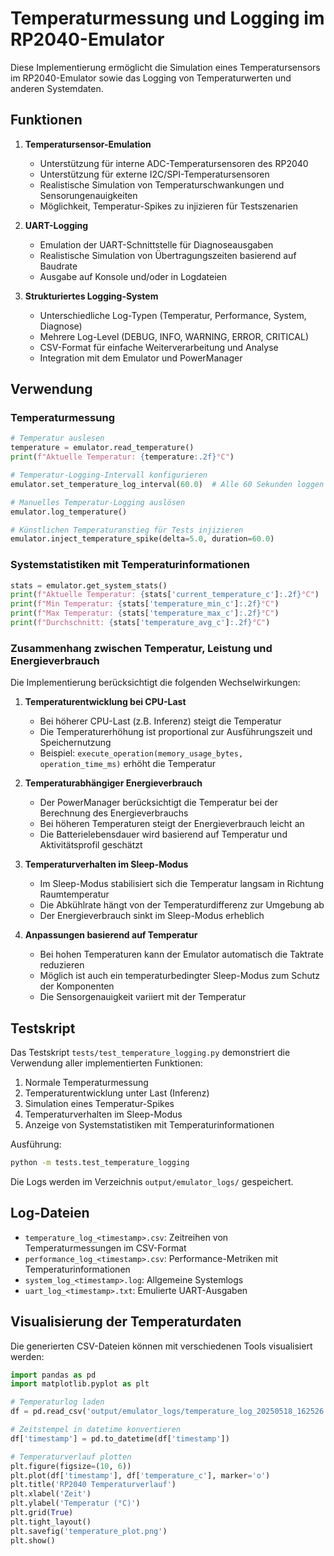 # Temperaturmessung und Logging im RP2040-Emulator

Diese Implementierung ermöglicht die Simulation eines Temperatursensors im RP2040-Emulator sowie das Logging von Temperaturwerten und anderen Systemdaten.

## Funktionen

1. **Temperatursensor-Emulation**
   - Unterstützung für interne ADC-Temperatursensoren des RP2040
   - Unterstützung für externe I2C/SPI-Temperatursensoren
   - Realistische Simulation von Temperaturschwankungen und Sensorungenauigkeiten
   - Möglichkeit, Temperatur-Spikes zu injizieren für Testszenarien

2. **UART-Logging**
   - Emulation der UART-Schnittstelle für Diagnoseausgaben
   - Realistische Simulation von Übertragungszeiten basierend auf Baudrate
   - Ausgabe auf Konsole und/oder in Logdateien

3. **Strukturiertes Logging-System**
   - Unterschiedliche Log-Typen (Temperatur, Performance, System, Diagnose)
   - Mehrere Log-Level (DEBUG, INFO, WARNING, ERROR, CRITICAL)
   - CSV-Format für einfache Weiterverarbeitung und Analyse
   - Integration mit dem Emulator und PowerManager

## Verwendung

### Temperaturmessung

```python
# Temperatur auslesen
temperature = emulator.read_temperature()
print(f"Aktuelle Temperatur: {temperature:.2f}°C")

# Temperatur-Logging-Intervall konfigurieren
emulator.set_temperature_log_interval(60.0)  # Alle 60 Sekunden loggen

# Manuelles Temperatur-Logging auslösen
emulator.log_temperature()

# Künstlichen Temperaturanstieg für Tests injizieren
emulator.inject_temperature_spike(delta=5.0, duration=60.0)
```

### Systemstatistiken mit Temperaturinformationen

```python
stats = emulator.get_system_stats()
print(f"Aktuelle Temperatur: {stats['current_temperature_c']:.2f}°C")
print(f"Min Temperatur: {stats['temperature_min_c']:.2f}°C")
print(f"Max Temperatur: {stats['temperature_max_c']:.2f}°C")
print(f"Durchschnitt: {stats['temperature_avg_c']:.2f}°C")
```

### Zusammenhang zwischen Temperatur, Leistung und Energieverbrauch

Die Implementierung berücksichtigt die folgenden Wechselwirkungen:

1. **Temperaturentwicklung bei CPU-Last**
   - Bei höherer CPU-Last (z.B. Inferenz) steigt die Temperatur
   - Die Temperaturerhöhung ist proportional zur Ausführungszeit und Speichernutzung
   - Beispiel: `execute_operation(memory_usage_bytes, operation_time_ms)` erhöht die Temperatur

2. **Temperaturabhängiger Energieverbrauch**
   - Der PowerManager berücksichtigt die Temperatur bei der Berechnung des Energieverbrauchs
   - Bei höheren Temperaturen steigt der Energieverbrauch leicht an
   - Die Batterielebensdauer wird basierend auf Temperatur und Aktivitätsprofil geschätzt

3. **Temperaturverhalten im Sleep-Modus**
   - Im Sleep-Modus stabilisiert sich die Temperatur langsam in Richtung Raumtemperatur
   - Die Abkühlrate hängt von der Temperaturdifferenz zur Umgebung ab
   - Der Energieverbrauch sinkt im Sleep-Modus erheblich

4. **Anpassungen basierend auf Temperatur**
   - Bei hohen Temperaturen kann der Emulator automatisch die Taktrate reduzieren
   - Möglich ist auch ein temperaturbedingter Sleep-Modus zum Schutz der Komponenten
   - Die Sensorgenauigkeit variiert mit der Temperatur

## Testskript

Das Testskript `tests/test_temperature_logging.py` demonstriert die Verwendung aller implementierten Funktionen:

1. Normale Temperaturmessung
2. Temperaturentwicklung unter Last (Inferenz)
3. Simulation eines Temperatur-Spikes
4. Temperaturverhalten im Sleep-Modus
5. Anzeige von Systemstatistiken mit Temperaturinformationen

Ausführung:
```bash
python -m tests.test_temperature_logging
```

Die Logs werden im Verzeichnis `output/emulator_logs/` gespeichert.

## Log-Dateien

- `temperature_log_<timestamp>.csv`: Zeitreihen von Temperaturmessungen im CSV-Format
- `performance_log_<timestamp>.csv`: Performance-Metriken mit Temperaturinformationen
- `system_log_<timestamp>.log`: Allgemeine Systemlogs
- `uart_log_<timestamp>.txt`: Emulierte UART-Ausgaben

## Visualisierung der Temperaturdaten

Die generierten CSV-Dateien können mit verschiedenen Tools visualisiert werden:

```python
import pandas as pd
import matplotlib.pyplot as plt

# Temperaturlog laden
df = pd.read_csv('output/emulator_logs/temperature_log_20250518_162526.csv')

# Zeitstempel in datetime konvertieren
df['timestamp'] = pd.to_datetime(df['timestamp'])

# Temperaturverlauf plotten
plt.figure(figsize=(10, 6))
plt.plot(df['timestamp'], df['temperature_c'], marker='o')
plt.title('RP2040 Temperaturverlauf')
plt.xlabel('Zeit')
plt.ylabel('Temperatur (°C)')
plt.grid(True)
plt.tight_layout()
plt.savefig('temperature_plot.png')
plt.show()
```
